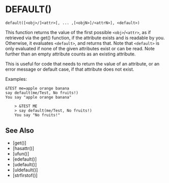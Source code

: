 # DEFAULT()
`default([<obj>/]<attr>[, ... ,[<objN>]/<attrN>], <default>)`

  This function returns the value of the first possible `<obj>`/`<attr>`, as if retrieved via the get() function, if the attribute exists and is readable by you. Otherwise, it evaluates `<default>`, and returns that. Note that `<default>` is only evaluated if none of the given attributes exist or can be read. Note further than an empty attribute counts as an existing attribute.

  This is useful for code that needs to return the value of an attribute, or an error message or default case, if that attribute does not exist.

  Examples:
```
&TEST me=apple orange banana
say default(me/Test, No fruits!)
You say "apple orange banana"
```
```
    > &TEST ME
    > say default(me/Test, No fruits!)
    You say "No fruits!"
```

## See Also
- [get()]
- [hasattr()]
- [ufun()]
- [edefault()]
- [udefault()]
- [uldefault()]
- [strfirstof()]

